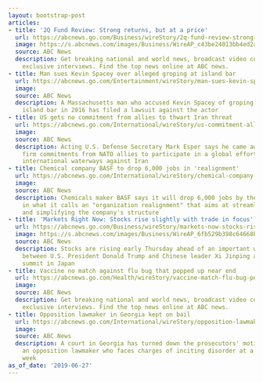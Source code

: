 ```yaml
---
layout: bootstrap-post
articles:
- title: '2Q Fund Review: Strong returns, but at a price'
  url: https://abcnews.go.com/Business/wireStory/2q-fund-review-strong-returns-price-63987775
  image: https://s.abcnews.com/images/Business/WireAP_c43be24013bb4ed2a99cda6ca191ec8c_16x9_992.jpg
  source: ABC News
  description: Get breaking national and world news, broadcast video coverage, and
    exclusive interviews. Find the top news online at ABC news.
- title: Man sues Kevin Spacey over alleged groping at island bar
  url: https://abcnews.go.com/Entertainment/wireStory/man-sues-kevin-spacey-alleged-groping-island-bar-63987740
  image: 
  source: ABC News
  description: A Massachusetts man who accused Kevin Spacey of groping him at a resort
    island bar in 2016 has filed a lawsuit against the actor
- title: US gets no commitment from allies to thwart Iran threat
  url: https://abcnews.go.com/International/wireStory/us-commitment-allies-thwart-iran-threat-63987739
  image: 
  source: ABC News
  description: Acting U.S. Defense Secretary Mark Esper says he came away with no
    firm commitments from NATO allies to participate in a global effort to secure
    international waterways against Iran
- title: Chemical company BASF to drop 6,000 jobs in 'realignment'
  url: https://abcnews.go.com/International/wireStory/chemical-company-basf-drop-6000-jobs-realignment-63987738
  image: 
  source: ABC News
  description: Chemicals maker BASF says it will drop 6,000 jobs by the end of 2021
    in what it calls an "organization realignment" that aims at streamlining administration
    and simplifying the company's structure
- title: 'Markets Right Now: Stocks rise slightly with trade in focus'
  url: https://abcnews.go.com/Business/wireStory/markets-now-stocks-rise-slightly-trade-focus-63987728
  image: https://s.abcnews.com/images/Business/WireAP_6fb529b398c64668b7001ed0f091f95c_16x9_992.jpg
  source: ABC News
  description: Stocks are rising early Thursday ahead of an important weekend meeting
    between U.S. President Donald Trump and Chinese leader Xi Jinping at the G-20
    summit in Japan
- title: Vaccine no match against flu bug that popped up near end
  url: https://abcnews.go.com/Health/wireStory/vaccine-match-flu-bug-popped-end-63987394
  image: 
  source: ABC News
  description: Get breaking national and world news, broadcast video coverage, and
    exclusive interviews. Find the top news online at ABC news.
- title: Opposition lawmaker in Georgia kept on bail
  url: https://abcnews.go.com/International/wireStory/opposition-lawmaker-georgia-bail-63987227
  image: 
  source: ABC News
  description: A court in Georgia has turned down the prosecutors' motion to jail
    an opposition lawmaker who faces charges of inciting disorder at a protest last
    week
as_of_date: '2019-06-27'
---
```


